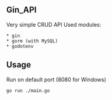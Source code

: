 ## Gin_API

Very simple CRUD API
Used modules:

    * gin
    * gorm (with MySQL)
    * godotenv

## Usage

Run on default port (8080 for Windows)

```terminal
go run ./main.go
```